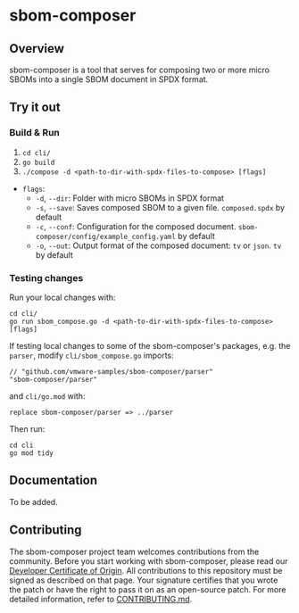 # sbom-composer

## Overview
sbom-composer is a tool that serves for composing two or more micro SBOMs into a single SBOM document in SPDX format.

## Try it out

### Build & Run

1. `cd cli/`
2. `go build`
3. `./compose -d <path-to-dir-with-spdx-files-to-compose> [flags]`


* `flags`:
    - `-d`, `--dir`: Folder with micro SBOMs in SPDX format
    - `-s`, `--save`: Saves composed SBOM to a given file. `composed.spdx` by default
    - `-c`, `--conf`: Configuration for the composed document. `sbom-composer/config/example_config.yaml` by default
    - `-o`, `--out`: Output format of the composed document: `tv` or `json`. `tv` by default

### Testing changes

Run your local changes with:
```
cd cli/
go run sbom_compose.go -d <path-to-dir-with-spdx-files-to-compose> [flags]
```

If testing local changes to some of the sbom-composer's packages, e.g. the `parser`, modify `cli/sbom_compose.go` imports:
```
// "github.com/vmware-samples/sbom-composer/parser"
"sbom-composer/parser"
```
and `cli/go.mod` with:
```
replace sbom-composer/parser => ../parser
```
Then run:
```
cd cli
go mod tidy
```
## Documentation

To be added.

## Contributing

The sbom-composer project team welcomes contributions from the community. Before you start working with sbom-composer, please
read our [Developer Certificate of Origin](https://cla.vmware.com/dco). All contributions to this repository must be
signed as described on that page. Your signature certifies that you wrote the patch or have the right to pass it on
as an open-source patch. For more detailed information, refer to [CONTRIBUTING.md](CONTRIBUTING.md).


